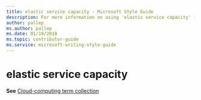 ```yaml
---
title: elastic service capacity - Microsoft Style Guide
description: For more information on using 'elastic service capacity' in Microsoft documents, see 'Cloud-computing term collection.'
author: pallep
ms.author: pallep
ms.date: 01/19/2018
ms.topic: contributor-guide
ms.service: microsoft-writing-style-guide
---
```


# elastic service capacity

**See** [Cloud-computing term collection](~/a-z-word-list-term-collections/term-collections/cloud-computing-terms.md)
